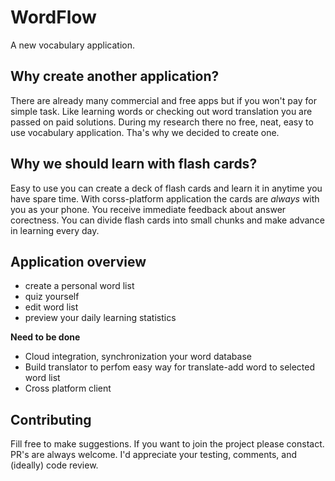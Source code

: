 # WordFlow

A new vocabulary application.

## Why create another application?

There are already many commercial and free apps but if you won't pay for simple task. Like learning words or checking out word translation you are passed on paid solutions. During my research there no free, neat, easy to use vocabulary application. Tha's why we decided to create one.

## Why we should learn with flash cards?

Easy to use you can create a deck of flash cards and learn it in anytime you have spare time. With corss-platform application the cards are *always* with you as your phone. You receive immediate feedback about answer corectness. You can divide flash cards into small chunks and make advance in learning every day.

## Application overview

* create a personal word list
* quiz yourself
* edit word list
* preview your daily learning statistics

**Need to be done**
* Cloud integration, synchronization your word database
* Build translator to perfom easy way for translate-add word to selected word list
* Cross platform client

## Contributing
Fill free to make suggestions. If you want to join the project please constact. PR's are always welcome. I'd appreciate your testing, comments, and (ideally) code review.
